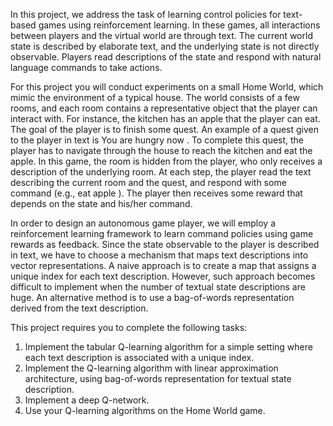 In this project, we address the task of learning control policies for text-based games using reinforcement learning. 
In these games, all interactions between players and the virtual world are through text. 
The current world state is described by elaborate text, and the underlying state is not directly observable. 
Players read descriptions of the state and respond with natural language commands to take actions.

For this project you will conduct experiments on a small Home World, which mimic the environment of a typical house.
The world consists of a few rooms, and each room contains a representative object that the player can interact with. 
For instance, the kitchen has an apple that the player can eat. The goal of the player is to finish some quest. 
An example of a quest given to the player in text is You are hungry now . 
To complete this quest, the player has to navigate through the house to reach the kitchen and eat the apple. 
In this game, the room is hidden from the player, who only receives a description of the underlying room. 
At each step, the player read the text describing the current room and the quest, and respond with some command (e.g., eat apple ). 
The player then receives some reward that depends on the state and his/her command.

In order to design an autonomous game player, we will employ a reinforcement learning framework to learn command policies using game rewards as feedback. 
Since the state observable to the player is described in text, we have to choose a mechanism that maps text descriptions into vector representations. 
A naive approach is to create a map that assigns a unique index for each text description. 
However, such approach becomes difficult to implement when the number of textual state descriptions are huge. 
An alternative method is to use a bag-of-words representation derived from the text description. 

This project requires you to complete the following tasks:

1. Implement the tabular Q-learning algorithm for a simple setting where each text description is associated with a unique index.
2. Implement the Q-learning algorithm with linear approximation architecture, using bag-of-words representation for textual state description.
3. Implement a deep Q-network.
4. Use your Q-learning algorithms on the Home World game.
